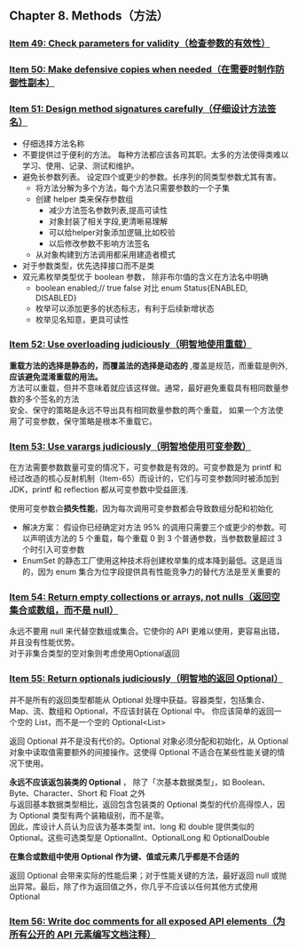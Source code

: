 ## Chapter 8. Methods（方法） 

### [Item 49: Check parameters for validity（检查参数的有效性）]()


### [Item 50: Make defensive copies when needed（在需要时制作防御性副本）]()

### [Item 51: Design method signatures carefully（仔细设计方法签名）]()    
- 仔细选择方法名称
- 不要提供过于便利的方法。 每种方法都应该各司其职。太多的方法使得类难以学习、使用、记录、测试和维护。  
- 避免长参数列表。 设定四个或更少的参数。长序列的同类型参数尤其有害。
  - 将方法分解为多个方法，每个方法只需要参数的一个子集
  - 创建 helper 类来保存参数组
    - 减少方法签名参数列表,提高可读性
    - 对象封装了相关字段,更清晰易理解
    - 可以给helper对象添加逻辑,比如校验
    - 以后修改参数不影响方法签名
  - 从对象构建到方法调用都采用建造者模式  
- 对于参数类型，优先选择接口而不是类    
- 双元素枚举类型优于 boolean 参数， 除非布尔值的含义在方法名中明确 
  - boolean enabled;// true false  对比 enum Status{ENABLED, DISABLED}   
  - 枚举可以添加更多的状态标志，有利于后续新增状态
  - 枚举见名知意，更具可读性

### [Item 52: Use overloading judiciously（明智地使用重载）](overloading)   
**重载方法的选择是静态的，而覆盖法的选择是动态的** ,覆盖是规范，而重载是例外,**应该避免混淆重载的用法。**   
方法可以重载，但并不意味着就应该这样做。通常，最好避免重载具有相同数量参数的多个签名的方法  
安全、保守的策略是永远不导出具有相同数量参数的两个重载， 如果一个方法使用了可变参数，保守策略是根本不重载它。 

### [Item 53: Use varargs judiciously（明智地使用可变参数）](varargs/Varargs.java)   
在方法需要参数数量可变的情况下，可变参数是有效的。可变参数是为 printf 和经过改造的核心反射机制（Item-65）而设计的，它们与可变参数同时被添加到 JDK，printf 和 reflection 都从可变参数中受益匪浅.  

使用可变参数会**损失性能**，因为每次调用可变参数都会导致数组分配和初始化   
  - 解决方案： 假设你已经确定对方法 95% 的调用只需要三个或更少的参数。可以声明该方法的 5 个重载，每个重载 0 到 3 个普通参数，当参数数量超过 3 个时引入可变参数   
  - EnumSet 的静态工厂使用这种技术将创建枚举集的成本降到最低。这是适当的，因为 enum 集合为位字段提供具有性能竞争力的替代方法是至关重要的


### [Item 54: Return empty collections or arrays, not nulls（返回空集合或数组，而不是 null）]()
永远不要用 null 来代替空数组或集合。它使你的 API 更难以使用，更容易出错，并且没有性能优势。    
对于非集合类型的空对象则考虑使用Optional返回     

### [Item 55: Return optionals judiciously（明智地的返回 Optional）](optionals)   
并不是所有的返回类型都能从 Optional 处理中获益。容器类型，包括集合、Map、流、数组和 Optional，不应该封装在 Optional 中。 你应该简单的返回一个空的 List<T>，而不是一个空的 Optional<List<T>>

返回 Optional<T> 并不是没有代价的。Optional 对象必须分配和初始化，从 Optional 对象中读取值需要额外的间接操作。这使得 Optional 不适合在某些性能关键的情况下使用。

**永远不应该返包装类的 Optional** ， 除了「次基本数据类型」，如 Boolean、Byte、Character、Short 和 Float 之外   
与返回基本数据类型相比，返回包含包装类的 Optional 类型的代价高得惊人，因为 Optional 类型有两个装箱级别，而不是零。  
因此，库设计人员认为应该为基本类型 int、long 和 double 提供类似的 Optional<T>。这些可选类型是 OptionalInt、OptionalLong 和 OptionalDouble


**在集合或数组中使用 Optional 作为键、值或元素几乎都是不合适的**

返回 Optional 会带来实际的性能后果；对于性能关键的方法，最好返回 null 或抛出异常。最后，除了作为返回值之外，你几乎不应该以任何其他方式使用 Optional
 

### [Item 56: Write doc comments for all exposed API elements（为所有公开的 API 元素编写文档注释）]()   
